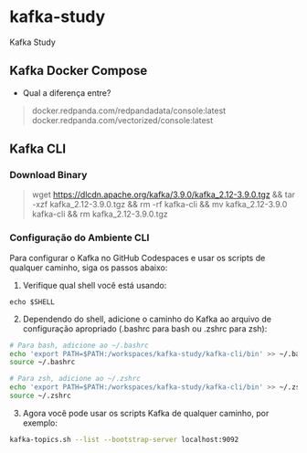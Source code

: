 # kafka-study
Kafka Study

## Kafka Docker Compose

- Qual a diferença entre?
> docker.redpanda.com/redpandadata/console:latest
> docker.redpanda.com/vectorized/console:latest

## Kafka CLI

### Download Binary
> wget https://dlcdn.apache.org/kafka/3.9.0/kafka_2.12-3.9.0.tgz && tar -xzf kafka_2.12-3.9.0.tgz && rm -rf kafka-cli && mv kafka_2.12-3.9.0 kafka-cli && rm kafka_2.12-3.9.0.tgz

### Configuração do Ambiente CLI

Para configurar o Kafka no GitHub Codespaces e usar os scripts de qualquer caminho, siga os passos abaixo:

1. Verifique qual shell você está usando:

```ssh
echo $SHELL
```

2. Dependendo do shell, adicione o caminho do Kafka ao arquivo de configuração apropriado (.bashrc para bash ou .zshrc para zsh):

```bash
# Para bash, adicione ao ~/.bashrc
echo 'export PATH=$PATH:/workspaces/kafka-study/kafka-cli/bin' >> ~/.bashrc
source ~/.bashrc

# Para zsh, adicione ao ~/.zshrc
echo 'export PATH=$PATH:/workspaces/kafka-study/kafka-cli/bin' >> ~/.zshrc
source ~/.zshrc
```
3. Agora você pode usar os scripts Kafka de qualquer caminho, por exemplo:

```bash
kafka-topics.sh --list --bootstrap-server localhost:9092
```


##

##

##






